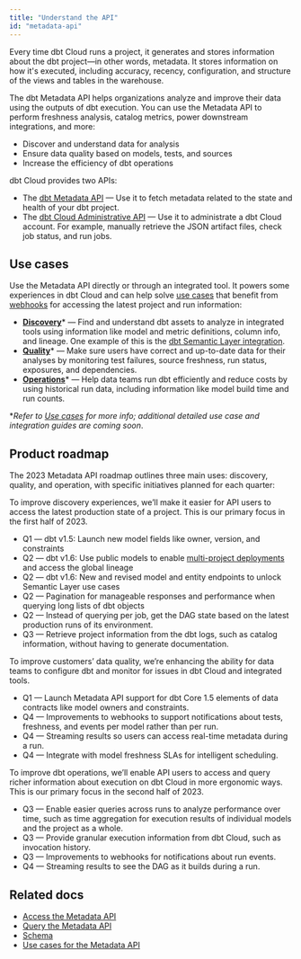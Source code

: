 ```yaml
---
title: "Understand the API"
id: "metadata-api"
---
```


Every time dbt Cloud runs a project, it generates and stores information about the dbt project—in other words, metadata. It stores information on how it's executed, including accuracy, recency, configuration, and structure of the <Term id="view">views</Term> and tables in the warehouse.  

The dbt Metadata API helps organizations analyze and improve their data using the outputs of dbt execution. You can use the Metadata API to perform freshness analysis, catalog metrics, power downstream integrations, and more:

 - Discover and understand data for analysis
 - Ensure data quality based on models, tests, and sources
 - Increase the efficiency of dbt operations

dbt Cloud provides two APIs:

- The [dbt Metadata API](#use-cases) &mdash;  Use it to fetch metadata related to the state and health of your dbt project. 
- The [dbt Cloud Administrative API](/docs/dbt-cloud-apis/admin-cloud-api) &mdash; Use it to administrate a dbt Cloud account. For example, manually retrieve the JSON artifact files, check job status, and run jobs. 

<Snippet src="metadata-api-prerequisites" />

    
## Use cases

Use the Metadata API directly or through an integrated tool. It powers some experiences in dbt Cloud and can help solve [use cases](/docs/dbt-cloud-apis/metadata-use-case-guides) that benefit from [webhooks](/docs/deploy/webhooks) for accessing the latest project and run information:

- [**Discovery**](/docs/dbt-cloud-apis/metadata-use-case-guides#discovery)* &mdash; Find and understand dbt assets to analyze in integrated tools using information like model and metric definitions, column info, and lineage. One example of this is the [dbt Semantic Layer integration](/guides/dbt-ecosystem/sl-partner-integration-guide). 
- [**Quality**](/docs/dbt-cloud-apis/metadata-use-case-guides#quality)* &mdash; Make sure users have correct and up-to-date data for their analyses by monitoring test failures, source freshness, run status, exposures, and dependencies.
- [**Operations**](/docs/dbt-cloud-apis/metadata-use-case-guides#operations)* &mdash;  Help data teams run dbt efficiently and reduce costs by using historical run data, including information like model build time and run counts.

*_Refer to [Use cases](/docs/dbt-cloud-apis/metadata-use-case-guides) for more info; additional detailed use case and integration guides are coming soon_.


## Product roadmap

The 2023 Metadata API roadmap outlines three main uses: discovery, quality, and operation, with specific initiatives planned for each quarter:

<!--- tabs for discovery, quality, operations --->
<Tabs>

<TabItem value="discovery" label="Discovery">

To improve discovery experiences, we’ll make it easier for API users to access the latest production state of a project. This is our primary focus in the first half of 2023. 

- Q1 &mdash; dbt v1.5: Launch new model fields like owner, version, and constraints
- Q2 &mdash; dbt v1.6: Use public models to enable [multi-project deployments](https://github.com/dbt-labs/dbt-core/discussions/6725) and access the global lineage
- Q2 &mdash; dbt v1.6: New and revised model and entity endpoints to unlock Semantic Layer use cases
- Q2 &mdash; Pagination for manageable responses and performance when querying long lists of dbt objects
- Q2 &mdash; Instead of querying per job, get the DAG state based on the latest production runs of its environment.
- Q3 &mdash; Retrieve project information from the dbt logs, such as catalog information, without having to generate documentation.


</TabItem>

<TabItem value="quality" label="Quality">

To improve customers’ data quality, we’re enhancing the ability for data teams to configure dbt and monitor for issues in dbt Cloud and integrated tools.  

- Q1 &mdash; Launch Metadata API support for dbt Core 1.5 elements of data contracts like model owners and constraints.
- Q4 &mdash; Improvements to webhooks to support notifications about tests, freshness, and events per model rather than per run.
- Q4 &mdash; Streaming results so users can access real-time metadata during a run.
- Q4 &mdash; Integrate with model freshness SLAs for intelligent scheduling.

</TabItem>

<TabItem value="operations" label="Operations">


To improve dbt operations, we’ll enable API users to access and query richer information about execution on dbt Cloud in more ergonomic ways. This is our primary focus in the second half of 2023. 

- Q3 &mdash; Enable easier queries across runs to analyze performance over time, such as time aggregation for execution results of individual models and the project as a whole.
- Q3 &mdash; Provide granular execution information from dbt Cloud, such as invocation history.
- Q3 &mdash; Improvements to webhooks for notifications about run events.
- Q4 &mdash; Streaming results to see the DAG as it builds during a run.

</TabItem>
</Tabs>



## Related docs

- [Access the Metadata API](/docs/dbt-cloud-apis/access-metadata-api)
- [Query the Metadata API](/docs/dbt-cloud-apis/metadata-querying)
- [Schema](/docs/dbt-cloud-apis/metadata-schema-model)
- [Use cases for the Metadata API](/docs/dbt-cloud-apis/metadata-use-case-guides)
